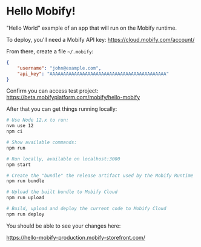 # Hello Mobify!

"Hello World" example of an app that will run on the Mobify runtime.

To deploy, you'll need a Mobify API key: https://cloud.mobify.com/account/

From there, create a file `~/.mobify`:

```json
{
    "username": "john@example.com",
    "api_key": "AAAAAAAAAAAAAAAAAAAAAAAAAAAAAAAAAAAAAAAAAAA"
}
```

Confirm you can access test project: https://beta.mobifyplatform.com/mobify/hello-mobify

After that you can get things running locally:

```bash
# Use Node 12.x to run:
nvm use 12
npm ci

# Show available commands:
npm run

# Run locally, available on localhost:3000
npm start

# Create the "bundle" the release artifact used by the Mobify Runtime
npm run bundle

# Upload the built bundle to Mobify Cloud
npm run upload

# Build, upload and deploy the current code to Mobify Cloud
npm run deploy
```

You should be able to see your changes here:

https://hello-mobify-production.mobify-storefront.com/